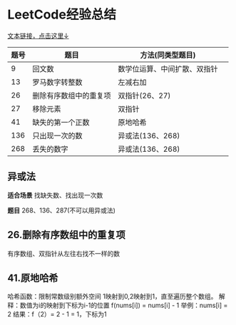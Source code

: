 # LeetCode经验总结

[文本链接，点击这里↓](https://blog.csdn.net/feather_wch/article/details/132029690)

|题号|题目|方法(同类型题目)||
|---|---|---|---|
|9|回文数|数学位运算、中间扩散、双指针||
|13|罗马数字转整数|左减右加||
|26|删除有序数组中的重复项|双指针(26、27)||
|27|移除元素|双指针||
|41|缺失的第一个正数|原地哈希||
|136|只出现一次的数|异或法(136、268)||
|268|丢失的数字|异或法(136、268)||

## 异或法

**适合场景**
找缺失数、找出现一次数

**题目**
268、136、287(不可以用异或法)

## 26.删除有序数组中的重复项

有序数组、双指针从左往右找不一样的数

## 41.原地哈希

哈希函数：限制常数级别额外空间
1映射到0,2映射到1，直至遍历整个数组。
解释：数值为i的映射到下标为i-1的位置
f(nums[i]) = nums[i] - 1
举例：nums[i] = 2
结果：f（2）= 2 - 1 = 1，下标为1
